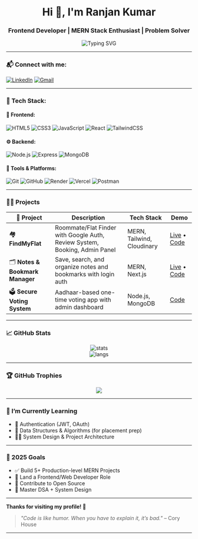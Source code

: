 <h1 align="center">Hi 👋, I'm Ranjan Kumar</h1>
<h3 align="center">Frontend Developer | MERN Stack Enthusiast | Problem Solver</h3>

<p align="center">
  <img src="https://readme-typing-svg.herokuapp.com?font=Fira+Code&duration=3000&pause=1000&center=true&vCenter=true&width=435&lines=Building+Full-stack+Web+Apps;Passionate+Frontend+Engineer;Lifelong+Learner+%F0%9F%93%9A" alt="Typing SVG" />
</p>

---

### 📬 Connect with me:

[![LinkedIn](https://img.shields.io/badge/-Ranjan%20Kumar-blue?style=flat-square&logo=Linkedin&logoColor=white&link=https://linkedin.com/in/ranjan-18)](https://linkedin.com/in/ranjan-18)
[![Gmail](https://img.shields.io/badge/-Email-red?style=flat-square&logo=Gmail&logoColor=white)](mailto:youremail@example.com)

---

### 💼 Tech Stack:

#### 🚀 Frontend:
![HTML5](https://img.shields.io/badge/-HTML5-E34F26?logo=html5&logoColor=fff&style=flat-square)
![CSS3](https://img.shields.io/badge/-CSS3-1572B6?logo=css3&logoColor=fff&style=flat-square)
![JavaScript](https://img.shields.io/badge/-JavaScript-F7DF1E?logo=javascript&logoColor=000&style=flat-square)
![React](https://img.shields.io/badge/-React-61DAFB?logo=react&logoColor=000&style=flat-square)
![TailwindCSS](https://img.shields.io/badge/-TailwindCSS-06B6D4?logo=tailwind-css&logoColor=fff&style=flat-square)

#### ⚙️ Backend:
![Node.js](https://img.shields.io/badge/-Node.js-339933?logo=node.js&logoColor=fff&style=flat-square)
![Express](https://img.shields.io/badge/-Express-000000?logo=express&logoColor=fff&style=flat-square)
![MongoDB](https://img.shields.io/badge/-MongoDB-47A248?logo=mongodb&logoColor=fff&style=flat-square)

#### 🧰 Tools & Platforms:
![Git](https://img.shields.io/badge/-Git-F05032?logo=git&logoColor=fff&style=flat-square)
![GitHub](https://img.shields.io/badge/-GitHub-181717?logo=github&logoColor=fff&style=flat-square)
![Render](https://img.shields.io/badge/-Render-46E3B7?logo=render&logoColor=000&style=flat-square)
![Vercel](https://img.shields.io/badge/-Vercel-000?logo=vercel&logoColor=fff&style=flat-square)
![Postman](https://img.shields.io/badge/-Postman-FF6C37?logo=postman&logoColor=fff&style=flat-square)

---

### 🧑‍💻 Projects

| 🚀 Project | Description | Tech Stack | Demo |
|-----------|-------------|------------|------|
| 🏘️ **FindMyFlat** | Roommate/Flat Finder with Google Auth, Review System, Booking, Admin Panel | MERN, Tailwind, Cloudinary | [Live](#) • [Code](#) |
| 🗂️ **Notes & Bookmark Manager** | Save, search, and organize notes and bookmarks with login auth | MERN, Next.js | [Live](#) • [Code](#) |
| 🗳️ **Secure Voting System** | Aadhaar-based one-time voting app with admin dashboard | Node.js, MongoDB | [Code](#) |

---

### 📈 GitHub Stats

<p align="center">
  <img src="https://github-readme-stats.vercel.app/api?username=ranjan-18&show_icons=true&theme=radical" alt="stats" />
  <br/>
  <img src="https://github-readme-stats.vercel.app/api/top-langs/?username=ranjan-18&layout=compact&theme=radical" alt="langs" />
</p>

---

### 🏆 GitHub Trophies

<p align="center">
  <img src="https://github-profile-trophy.vercel.app/?username=ranjan-18&theme=gruvbox&no-frame=true&margin-w=5" />
</p>

---

### 🌱 I’m Currently Learning

- 🔐 Authentication (JWT, OAuth)
- 🧠 Data Structures & Algorithms (for placement prep)
- 🧑‍💼 System Design & Project Architecture

---

### 🎯 2025 Goals

- ✅ Build 5+ Production-level MERN Projects  
- 💼 Land a Frontend/Web Developer Role  
- 🤝 Contribute to Open Source  
- 🧪 Master DSA + System Design

---

**Thanks for visiting my profile! 🙏**

> _"Code is like humor. When you have to explain it, it’s bad."_ – Cory House

---

